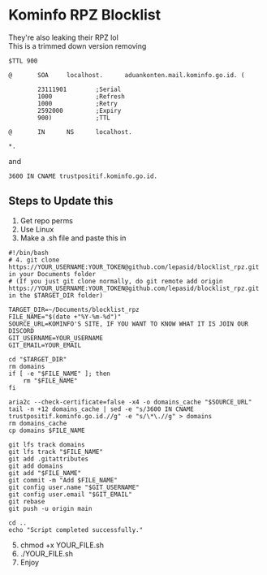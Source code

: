 # Kominfo RPZ Blocklist
They're also leaking their RPZ lol  
This is a trimmed down version removing
```
$TTL 900

@       SOA     localhost.      aduankonten.mail.kominfo.go.id. (

        23111901        ;Serial
        1000            ;Refresh
        1000            ;Retry
        2592000         ;Expiry
        900)            ;TTL

@       IN      NS      localhost.
```
```
*.
```
and
```
3600 IN CNAME trustpositif.kominfo.go.id.
```
## Steps to Update this
1. Get repo perms
2. Use Linux
3. Make a .sh file and paste this in
```
#!/bin/bash
# 4. git clone https://YOUR_USERNAME:YOUR_TOKEN@github.com/lepasid/blocklist_rpz.git in your Documents folder
# (If you just git clone normally, do git remote add origin https://YOUR_USERNAME:YOUR_TOKEN@github.com/lepasid/blocklist_rpz.git in the $TARGET_DIR folder)

TARGET_DIR=~/Documents/blocklist_rpz
FILE_NAME="$(date +"%Y-%m-%d")"
SOURCE_URL=KOMINFO'S SITE, IF YOU WANT TO KNOW WHAT IT IS JOIN OUR DISCORD
GIT_USERNAME=YOUR_USERNAME
GIT_EMAIL=YOUR_EMAIL

cd "$TARGET_DIR"
rm domains
if [ -e "$FILE_NAME" ]; then
    rm "$FILE_NAME"
fi

aria2c --check-certificate=false -x4 -o domains_cache "$SOURCE_URL"
tail -n +12 domains_cache | sed -e "s/3600 IN CNAME trustpositif.kominfo.go.id.//g" -e "s/\*\.//g" > domains
rm domains_cache
cp domains $FILE_NAME

git lfs track domains
git lfs track "$FILE_NAME"
git add .gitattributes
git add domains
git add "$FILE_NAME"
git commit -m "Add $FILE_NAME"
git config user.name "$GIT_USERNAME"
git config user.email "$GIT_EMAIL"
git rebase
git push -u origin main

cd ..
echo "Script completed successfully."
```
5. chmod +x YOUR_FILE.sh
7. ./YOUR_FILE.sh
7. Enjoy
